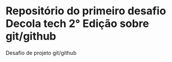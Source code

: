 # Repositório do primeiro desafio Decola tech 2° Edição sobre git/github
Desafio de projeto git/github
